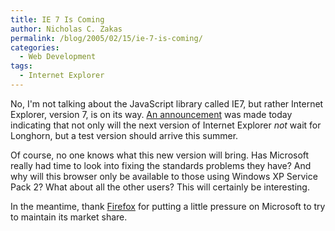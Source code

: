 ```yaml
---
title: IE 7 Is Coming
author: Nicholas C. Zakas
permalink: /blog/2005/02/15/ie-7-is-coming/
categories:
  - Web Development
tags:
  - Internet Explorer
---
```

No, I'm not talking about the JavaScript library called IE7, but rather Internet Explorer, version 7, is on its way. <a title="Reversal: Next IE update divorced from Windows" rel="external" href="http://news.com.com/Reversal+Next+IE+update+divorced+from+Windows/2100-1032_3-5577263.html?tag=nl">An announcement</a> was made today indicating that not only will the next version of Internet Explorer *not* wait for Longhorn, but a test version should arrive this summer.

Of course, no one knows what this new version will bring. Has Microsoft really had time to look into fixing the standards problems they have? And why will this browser only be available to those using Windows XP Service Pack 2? What about all the other users? This will certainly be interesting.

In the meantime, thank <a title="Mozilla Firefox" rel="external" href="http://www.mozilla.org/products/firefox">Firefox</a> for putting a little pressure on Microsoft to try to maintain its market share.

